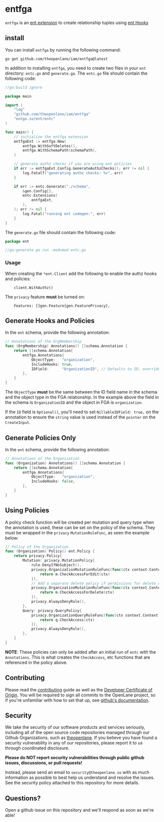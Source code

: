 # entfga

`entfga` is an [ent extension](https://entgo.io/docs/extensions/) to create relationship tuples using [ent Hooks](https://entgo.io/docs/hooks/)

## install

You can install `entfga` by running the following command:

```shell
go get github.com/theopenlane/iam/entfga@latest
```

In addition to installing `entfga`, you need to create two files in your `ent` directory: `entc.go` and `generate.go`.
The `entc.go` file should contain the following code:

```go
//go:build ignore

package main

import (
	"log"
	"github.com/theopenlane/iam/entfga"
	"entgo.io/ent/entc"
)

func main() {
	// initialize the entfga extension
	entfgaExt := entfga.New(
		entfga.WithSoftDeletes(),
		entfga.WithSchemaPath(schemaPath),
	)

	// generate authz checks if you are using ent policies
	if err := entfgaExt.Config.GenerateAuthzChecks(); err != nil {
		log.Fatalf("generating authz checks: %v", err)
	}

	if err := entc.Generate("./schema",
		&gen.Config{},
		entc.Extensions(
            entfgaExt,
		),
	); err != nil {
		log.Fatal("running ent codegen:", err)
	}
}
```

The `generate.go` file should contain the following code:

```go
package ent

//go:generate go run -mod=mod entc.go
```

### Usage

When creating the `*ent.Client` add the following to enable the authz hooks and policies:

```
	client.WithAuthz()
```

The `privacy` feature **must** be turned on:

```
	Features: []gen.Feature{gen.FeaturePrivacy},
```

## Generate Hooks and Policies

In the `ent` schema, provide the following annotation:

```go
// Annotations of the OrgMembership
func (OrgMembership) Annotations() []schema.Annotation {
	return []schema.Annotation{
		entfga.Annotations{
			ObjectType:   "organization",
			IncludeHooks: true,
			IDField:      "OrganizationID", // Defaults to ID, override to object ID field
		},
	}
}
```

The `ObjectType` **must** be the same between the ID field name in the schema and the object type in the FGA relationship. In the example above
the field in the schema is `OrganizationID` and the object in FGA is `organization`.

If the `ID` field is `Optional()`, you'll need to set `NillableIDField: true,` on the annotation to ensure the `string` value is used instead of the `pointer` on the `CreateInput`.


## Generate Policies Only

In the `ent` schema, provide the following annotation:

```go
// Annotations of the Organization
func (Organization) Annotations() []schema.Annotation {
	return []schema.Annotation{
		entfga.Annotations{
			ObjectType:   "organization",
			IncludeHooks: false,
		},
	}
}
```

## Using Policies

A policy check function will be created per mutation and query type when the annotation is used, these can be set on the policy of the schema.
They must be wrapped in the `privacy` `MutationRuleFunc`, as seen the example below:

```go
// Policy of the Organization
func (Organization) Policy() ent.Policy {
	return privacy.Policy{
		Mutation: privacy.MutationPolicy{
			rule.DenyIfNoSubject(),
			privacy.OrganizationMutationRuleFunc(func(ctx context.Context, m *generated.OrganizationMutation) error {
				return m.CheckAccessForEdit(ctx)
			}),
			// Add a separate delete policy if permissions for delete of the object differ from normal edit permissions
			privacy.OrganizationMutationRuleFunc(func(ctx context.Context, m *generated.OrganizationMutation) error {
				return m.CheckAccessForDelete(ctx)
			}),
			privacy.AlwaysDenyRule(),
		},
		Query: privacy.QueryPolicy{
			privacy.OrganizationQueryRuleFunc(func(ctx context.Context, q *generated.OrganizationQuery) error {
				return q.CheckAccess(ctx)
			}),
			privacy.AlwaysDenyRule(),
		},
	}
}
```

**NOTE**: These policies can only be added after an initial run of `entc` with the `Annotations`. This is what creates the `CheckAccess`, etc functions that are referenced in the policy above.

## Contributing

Please read the [contributing](.github/CONTRIBUTING.md) guide as well as the [Developer Certificate of Origin](https://developercertificate.org/). You will be required to sign all commits to the OpenLane project, so if you're unfamiliar with how to set that up, see [github's documentation](https://docs.github.com/en/authentication/managing-commit-signature-verification/about-commit-signature-verification).

## Security

We take the security of our software products and services seriously, including all of the open source code repositories managed through our Github Organizations, such as [theopenlane](https://github.com/theopenlane). If you believe you have found a security vulnerability in any of our repositories, please report it to us through coordinated disclosure.

**Please do NOT report security vulnerabilities through public github issues, discussions, or pull requests!**

Instead, please send an email to `security@theopenlane.io` with as much information as possible to best help us understand and resolve the issues. See the security policy attached to this repository for more details.

## Questions?

Open a github issue on this repository and we'll respond as soon as we're able!
